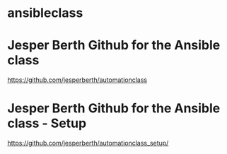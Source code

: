 # ansibleclass

# Jesper Berth Github for the Ansible class
https://github.com/jesperberth/automationclass

# Jesper Berth Github for the Ansible class  - Setup
https://github.com/jesperberth/automationclass_setup/

